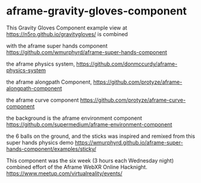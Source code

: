 # aframe-gravity-gloves-component
This Gravity Gloves Component example view at https://n5ro.github.io/gravitygloves/ is combined

with the aframe super hands component
https://github.com/wmurphyrd/aframe-super-hands-component

the aframe physics system,
https://github.com/donmccurdy/aframe-physics-system

the aframe alongpath Component,
https://github.com/protyze/aframe-alongpath-component

the aframe curve component
https://github.com/protyze/aframe-curve-component

the background is the aframe environment component
https://github.com/supermedium/aframe-environment-component

the 6 balls on the ground, and the sticks was inspired and remixed from this super hands physics demo https://wmurphyrd.github.io/aframe-super-hands-component/examples/sticky/

This component was the six week (3 hours each Wednesday night) combined effort of the Aframe WebXR Online Hacknight. https://www.meetup.com/virtualreality/events/
